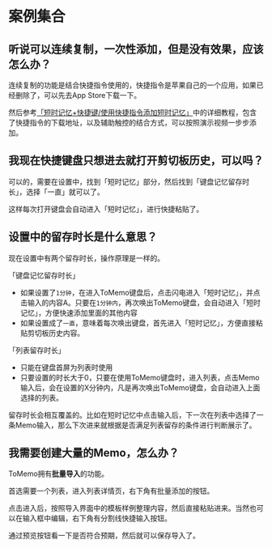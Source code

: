 # 案例集合

## 听说可以连续复制，一次性添加，但是没有效果，应该怎么办？
连续复制的功能是结合快捷指令使用的，快捷指令是苹果自己的一个应用，如果已经删除了，可以先去App Store下载一下。

然后参考[「短时记忆+快捷键/使用快捷指令添加短时记忆」](/short-term-memory-advance/)中的详细教程，包含了快捷指令的下载地址，以及辅助触控的结合方式，可以按照演示视频一步步添加。

## 我现在快捷键盘只想进去就打开剪切板历史，可以吗？
可以的，需要在设置中，找到「短时记忆」部分，然后找到「键盘记忆留存时长」，选择「一直」就可以了。

这样每次打开键盘会自动进入「短时记忆」，进行快捷粘贴了。

## 设置中的留存时长是什么意思？
现在设置中有两个留存时长，操作原理是一样的。

「键盘记忆留存时长」
- 如果设置了`1分钟`，在进入ToMemo键盘后，点击闪电进入「短时记忆」，并点击输入的内容A。只要在`1分钟内`，再次唤出ToMemo键盘，会自动进入「短时记忆」，方便快速添加里面的其他内容
- 如果设置成了`一直`，意味着每次唤出键盘，首先进入「短时记忆」，方便直接粘贴剪切板历史内容。

「列表留存时长」
- 只能在键盘首屏为列表时使用
- 只要设置的时长大于0，只要在使用ToMemo键盘时，进入列表，点击Memo输入后，会在设置的X分钟内，凡是再次唤出ToMemo键盘，会自动进入上面选择的列表。

留存时长会相互覆盖的。比如在短时记忆中点击输入后，下一次在列表中选择了一条Memo输入，那么下次进来就根据是否满足列表留存的条件进行判断展示了。

## 我需要创建大量的Memo，怎么办？
ToMemo拥有**批量导入**的功能。

首选需要一个列表，进入列表详情页，右下角有批量添加的按钮。

点击进入后，按照导入界面中的模板样例整理内容，然后直接粘贴进来。当然也可以在输入框中编辑，右下角有分割线快捷输入按钮。

通过预览按钮看一下是否符合预期，然后就可以保存导入了。
